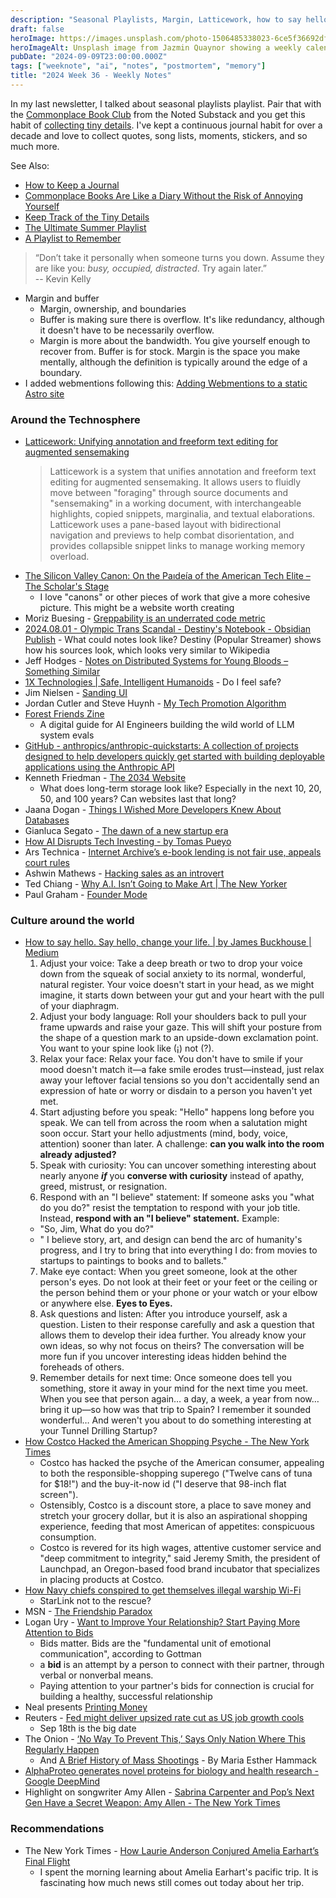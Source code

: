 ```yaml
---
description: "Seasonal Playlists, Margin, Latticework, how to say hello, AlphaProteo, and highlighting Amy Allen."
draft: false
heroImage: https://images.unsplash.com/photo-1506485338023-6ce5f36692df?ixlib=rb-4.0.3&ixid=M3wxMjA3fDB8MHxwaG90by1wYWdlfHx8fGVufDB8fHx8fA%3D%3D&auto=format&fit=crop&w=2370&q=80
heroImageAlt: Unsplash image from Jazmin Quaynor showing a weekly calendar
pubDate: "2024-09-09T23:00:00.000Z"
tags: ["weeknote", "ai", "notes", "postmortem", "memory"]
title: "2024 Week 36 - Weekly Notes"
---
```


In my last newsletter, I talked about seasonal playlists playlist. Pair that with the [Commonplace Book Club](https://jillianhess.substack.com/p/the-commonplace-book-club-cbc-starts) from the Noted Substack and you get this habit of [collecting tiny details](https://www.nytimes.com/2020/09/11/at-home/newsletter.html?campaign_id=9&emc=edit_nn_20240831&instance_id=133108&nl=the-morning&regi_id=197092347&segment_id=176545&te=1&user_id=53888c42b17ce2b613ad43a8e73d64ef). I've kept a continuous journal habit for over a decade and love to collect quotes, song lists, moments, stickers, and so much more.

See Also:

- [How to Keep a Journal](https://www.nytimes.com/2021/11/02/magazine/journaling.html?campaign_id=9&emc=edit_nn_20240831&instance_id=133108&nl=the-morning&regi_id=197092347&segment_id=176545&te=1&user_id=53888c42b17ce2b613ad43a8e73d64ef)
- [Commonplace Books Are Like a Diary Without the Risk of Annoying Yourself](https://www.nytimes.com/2022/03/22/magazine/commonplace-books-recommendation.html?campaign_id=9&emc=edit_nn_20240831&instance_id=133108&nl=the-morning&regi_id=197092347&segment_id=176545&te=1&user_id=53888c42b17ce2b613ad43a8e73d64ef)
- [Keep Track of the Tiny Details](https://www.nytimes.com/2020/09/11/at-home/newsletter.html?campaign_id=9&emc=edit_nn_20240831&instance_id=133108&nl=the-morning&regi_id=197092347&segment_id=176545&te=1&user_id=53888c42b17ce2b613ad43a8e73d64ef)
- [The Ultimate Summer Playlist](https://www.nytimes.com/2022/08/20/briefing/the-ultimate-summer-playlist.html?campaign_id=9&emc=edit_nn_20240831&instance_id=133108&nl=the-morning&regi_id=197092347&segment_id=176545&te=1&user_id=53888c42b17ce2b613ad43a8e73d64ef)
- [A Playlist to Remember](https://www.nytimes.com/2024/08/31/briefing/a-playlist-to-remember.html)

> “Don’t take it personally when someone turns you down. Assume they are like you: _busy, occupied, distracted_. Try again later.”  
> -- Kevin Kelly

- Margin and buffer
  - Margin, ownership, and boundaries
  - Buffer is making sure there is overflow. It's like redundancy, although it doesn't have to be necessarily overflow.
  - Margin is more about the bandwidth. You give yourself enough to recover from. Buffer is for stock. Margin is the space you make mentally, although the definition is typically around the edge of a boundary.
- I added webmentions following this: [Adding Webmentions to a static Astro site](https://kld.dev/adding-webmentions/)

### Around the Technosphere

- [Latticework: Unifying annotation and freeform text editing for augmented sensemaking](https://www.matthewsiu.com/Latticework)
  > Latticework is a system that unifies annotation and freeform text editing for augmented sensemaking. It allows users to fluidly move between "foraging" through source documents and "sensemaking" in a working document, with interchangeable highlights, copied snippets, marginalia, and textual elaborations. Latticework uses a pane-based layout with bidirectional navigation and previews to help combat disorientation, and provides collapsible snippet links to manage working memory overload.
- [The Silicon Valley Canon: On the Paıdeía of the American Tech Elite – The Scholar's Stage](https://scholars-stage.org/the-silicon-valley-canon-on-the-paideia-of-the-american-tech-elite/)
  - I love "canons" or other pieces of work that give a more cohesive picture. This might be a website worth creating
- Moriz Buesing - [Greppability is an underrated code metric](https://morizbuesing.com/blog/greppability-code-metric/?utm_source=tldrwebdev)
- [2024.08.01 - Olympic Trans Scandal - Destiny's Notebook - Obsidian Publish](https://publish.obsidian.md/destiny/2024.08.01+-+Olympic+Trans+Scandal) - What could notes look like? Destiny (Popular Streamer) shows how his sources look, which looks very similar to Wikipedia
- Jeff Hodges - [Notes on Distributed Systems for Young Bloods – Something Similar](https://www.somethingsimilar.com/2013/01/14/notes-on-distributed-systems-for-young-bloods/)
- [1X Technologies | Safe, Intelligent Humanoids](https://www.1x.tech/?utm_source=www.theneurondaily.com&utm_medium=newsletter&utm_campaign=prompt-claude-like-a-pro&_bhlid=252fffc1213239d1765ee6e10b190e5e47d85f72) - Do I feel safe?
- Jim Nielsen - [Sanding UI](https://blog.jim-nielsen.com/2024/sanding-ui/)
- Jordan Cutler and Steve Huynh - [My Tech Promotion Algorithm](https://read.highgrowthengineer.com/p/my-tech-promotion-algorithm?utm_source=tldrwebdev)
- [Forest Friends Zine](https://forestfriends.tech/)
  - A digital guide for AI Engineers building the wild world of LLM system evals
- [GitHub - anthropics/anthropic-quickstarts: A collection of projects designed to help developers quickly get started with building deployable applications using the Anthropic API](https://github.com/anthropics/anthropic-quickstarts/?utm_source=tldrai)
- Kenneth Friedman - [The 2034 Website](https://kennethfriedman.org/thoughts/2019/the-2034-website/?utm_source=tldrnewsletter)
  - What does long-term storage look like? Especially in the next 10, 20, 50, and 100 years? Can websites last that long?
- Jaana Dogan - [Things I Wished More Developers Knew About Databases](https://rakyll.medium.com/things-i-wished-more-developers-knew-about-databases-2d0178464f78)
- Gianluca Segato - [The dawn of a new startup era](https://giansegato.com/essays/dawn-new-startup-era)
- [How AI Disrupts Tech Investing - by Tomas Pueyo](https://unchartedterritories.tomaspueyo.com/p/how-ai-disrupts-tech-investing?utm_source=tldrnewsletter)
- Ars Technica - [Internet Archive’s e-book lending is not fair use, appeals court rules](https://arstechnica.com/tech-policy/2024/09/internet-archives-e-book-lending-is-not-fair-use-appeals-court-rules/?utm_source=tldrnewsletter)
- Ashwin Mathews - [Hacking sales as an introvert](https://shwin.co/blog/hacking-sales-as-an-introvert)
- Ted Chiang - [Why A.I. Isn’t Going to Make Art | The New Yorker](https://www.newyorker.com/culture/the-weekend-essay/why-ai-isnt-going-to-make-art)
- Paul Graham - [Founder Mode](https://paulgraham.com/foundermode.html)

### Culture around the world

- [How to say hello. Say hello, change your life. | by James Buckhouse | Medium](https://buckhouse.medium.com/how-to-say-hello-bba906e235d3)
  1. Adjust your voice: Take a deep breath or two to drop your voice down from the squeak of social anxiety to its normal, wonderful, natural register. Your voice doesn't start in your head, as we might imagine, it starts down between your gut and your heart with the pull of your diaphragm.
  2. Adjust your body language: Roll your shoulders back to pull your frame upwards and raise your gaze. This will shift your posture from the shape of a question mark to an upside-down exclamation point. You want to your spine look like (¡) not (?).
  3. Relax your face: Relax your face. You don't have to smile if your mood doesn't match it—a fake smile erodes trust—instead, just relax away your leftover facial tensions so you don't accidentally send an expression of hate or worry or disdain to a person you haven't yet met.
  4. Start adjusting before you speak: "Hello" happens long before you speak. We can tell from across the room when a salutation might soon occur. Start your hello adjustments (mind, body, voice, attention) sooner than later. A challenge: **can you walk into the room already adjusted?**
  5. Speak with curiosity: You can uncover something interesting about nearly anyone **_if_** you **converse with curiosity** instead of apathy, greed, mistrust, or resignation.
  6. Respond with an "I believe" statement: If someone asks you "what do you do?" resist the temptation to respond with your job title. Instead, **respond with an "I believe" statement.** Example:
  - "So, Jim, What do you do?"
  - " I believe story, art, and design can bend the arc of humanity's progress, and I try to bring that into everything I do: from movies to startups to paintings to books and to ballets."
  7. Make eye contact: When you greet someone, look at the other person's eyes. Do not look at their feet or your feet or the ceiling or the person behind them or your phone or your watch or your elbow or anywhere else. **Eyes to Eyes.**
  8. Ask questions and listen: After you introduce yourself, ask a question. Listen to their response carefully and ask a question that allows them to develop their idea further. You already know your own ideas, so why not focus on theirs? The conversation will be more fun if you uncover interesting ideas hidden behind the foreheads of others.
  9. Remember details for next time: Once someone does tell you something, store it away in your mind for the next time you meet. When you see that person again… a day, a week, a year from now… bring it up—so how was that trip to Spain? I remember it sounded wonderful… And weren't you about to do something interesting at your Tunnel Drilling Startup?
- [How Costco Hacked the American Shopping Psyche - The New York Times](https://www.nytimes.com/2024/08/20/dining/costco.html/)
  - Costco has hacked the psyche of the American consumer, appealing to both the responsible-shopping superego ("Twelve cans of tuna for $18!") and the buy-it-now id ("I deserve that 98-inch flat screen").
  - Ostensibly, Costco is a discount store, a place to save money and stretch your grocery dollar, but it is also an aspirational shopping experience, feeding that most American of appetites: conspicuous consumption.
  - Costco is revered for its high wages, attentive customer service and "deep commitment to integrity," said Jeremy Smith, the president of Launchpad, an Oregon-based food brand incubator that specializes in placing products at Costco.
- [How Navy chiefs conspired to get themselves illegal warship Wi-Fi](https://www.navytimes.com/news/your-navy/2024/09/03/how-navy-chiefs-conspired-to-get-themselves-illegal-warship-wi-fi/?utm_source=tldrwebdev)
  - StarLink not to the rescue?
- MSN - [The Friendship Paradox](https://www.msn.com/en-us/news/us/the-friendship-paradox/ar-AA1pYCv1)
- Logan Ury - [Want to Improve Your Relationship? Start Paying More Attention to Bids](https://www.gottman.com/blog/want-to-improve-your-relationship-start-paying-more-attention-to-bids/)
  - Bids matter. Bids are the "fundamental unit of emotional communication", according to Gottman
  - a **bid** is an attempt by a person to connect with their partner, through verbal or nonverbal means.
  - Paying attention to your partner's bids for connection is crucial for building a healthy, successful relationship
- Neal presents [Printing Money](https://neal.fun/printing-money/)
- Reuters - [Fed might deliver upsized rate cut as US job growth cools](https://www.reuters.com/markets/rates-bonds/fed-seen-delivering-upsized-rate-cut-us-job-growth-cools-2024-09-06/)
  - Sep 18th is the big date
- The Onion - [‘No Way To Prevent This,’ Says Only Nation Where This Regularly Happen](https://theonion.com/no-way-to-prevent-this-says-only-nation-where-this-regularly-happens/)
  - And [A Brief History of Mass Shootings](http://behindthetower.org/a-brief-history-of-mass-shootings) - By Maria Esther Hammack
- [AlphaProteo generates novel proteins for biology and health research - Google DeepMind](https://deepmind.google/discover/blog/alphaproteo-generates-novel-proteins-for-biology-and-health-research/)
- Highlight on songwriter Amy Allen - [Sabrina Carpenter and Pop’s Next Gen Have a Secret Weapon: Amy Allen - The New York Times](https://www.nytimes.com/2024/09/03/arts/music/amy-allen-sabrina-carpenter.html?campaign_id=190&emc=edit_ufn_20240908&instance_id=133736&nl=from-the-times&regi_id=197092347&segment_id=177214&te=1&user_id=53888c42b17ce2b613ad43a8e73d64ef)

### Recommendations

- The New York Times - [How Laurie Anderson Conjured Amelia Earhart’s Final Flight](https://www.nytimes.com/2024/08/28/arts/music/laurie-anderson-amelia-earhart.html?campaign_id=9&emc=edit_nn_20240831&instance_id=133108&nl=the-morning&regi_id=197092347&segment_id=176545&te=1&user_id=53888c42b17ce2b613ad43a8e73d64ef)
  - I spent the morning learning about Amelia Earhart's pacific trip. It is fascinating how much news still comes out today about her trip.
